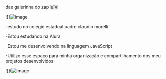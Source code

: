 dae galerinha do zap 🇧🇷

![]![image](https://github.com/user-attachments/assets/a796fdc7-a8e4-4afc-b49f-4405917d2eb1)

-estudo no colegio estadual padre claudio morelli

-Estou estudando na Alura

-Estou me desenvolvendo na linguagem JavaScript

-Utilizo esse espaço para minha organização e compartilhamento dos meu projetos desenvolvidos


![](![image](https://github.com/user-attachments/assets/07c98298-a510-4196-88fc-90cb16455d03)
